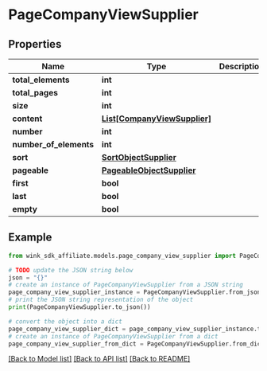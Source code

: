 # PageCompanyViewSupplier


## Properties

Name | Type | Description | Notes
------------ | ------------- | ------------- | -------------
**total_elements** | **int** |  | [optional] 
**total_pages** | **int** |  | [optional] 
**size** | **int** |  | [optional] 
**content** | [**List[CompanyViewSupplier]**](CompanyViewSupplier.md) |  | [optional] 
**number** | **int** |  | [optional] 
**number_of_elements** | **int** |  | [optional] 
**sort** | [**SortObjectSupplier**](SortObjectSupplier.md) |  | [optional] 
**pageable** | [**PageableObjectSupplier**](PageableObjectSupplier.md) |  | [optional] 
**first** | **bool** |  | [optional] 
**last** | **bool** |  | [optional] 
**empty** | **bool** |  | [optional] 

## Example

```python
from wink_sdk_affiliate.models.page_company_view_supplier import PageCompanyViewSupplier

# TODO update the JSON string below
json = "{}"
# create an instance of PageCompanyViewSupplier from a JSON string
page_company_view_supplier_instance = PageCompanyViewSupplier.from_json(json)
# print the JSON string representation of the object
print(PageCompanyViewSupplier.to_json())

# convert the object into a dict
page_company_view_supplier_dict = page_company_view_supplier_instance.to_dict()
# create an instance of PageCompanyViewSupplier from a dict
page_company_view_supplier_from_dict = PageCompanyViewSupplier.from_dict(page_company_view_supplier_dict)
```
[[Back to Model list]](../README.md#documentation-for-models) [[Back to API list]](../README.md#documentation-for-api-endpoints) [[Back to README]](../README.md)


